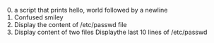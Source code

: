 0. a script that prints hello, world followed by a newline
1. Confused smiley
2. Display the content of /etc/passwd file
3. Display content of two files
Displaythe last 10 lines of /etc/passwd
